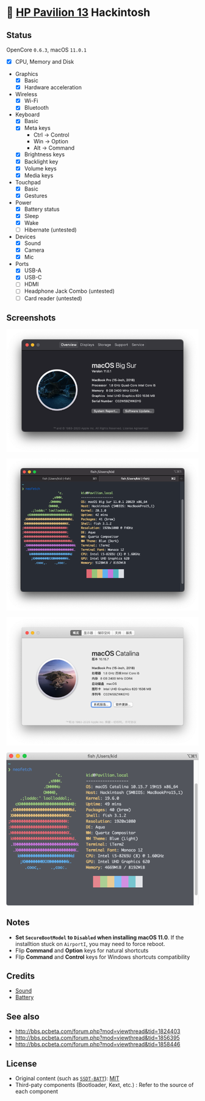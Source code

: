 # 🍎 [HP Pavilion 13](https://support.hp.com/us-en/document/c06145752) Hackintosh

## Status

OpenCore `0.6.3`, macOS `11.0.1`

- [x]  CPU, Memory and Disk
- Graphics
    - [x]  Basic
    - [x]  Hardware acceleration
- Wireless
    - [x]  Wi-Fi
    - [x]  Bluetooth
- Keyboard
    - [x]  Basic
    - [x]  Meta keys
        - Ctrl → Control
        - Win → Option
        - Alt → Command
    - [x]  Brightness keys
    - [x]  Backlight key
    - [x]  Volume keys
    - [x]  Media keys
- Touchpad
    - [x]  Basic
    - [x]  Gestures
- Power
    - [x]  Battery status
    - [x]  Sleep
    - [x]  Wake
    - [ ]  Hibernate (untested)
- Devices
    - [x]  Sound
    - [x]  Camera
    - [x]  Mic
- Ports
    - [x]  USB-A
    - [x]  USB-C
    - [ ]  HDMI
    - [ ]  Headphone Jack Combo (untested)
    - [ ]  Card reader (untested)

## Screenshots

![](Screenshots/11.0-1.png)

![](Screenshots/11.0-2.png)

![](Screenshots/10.15-1.png)

![](Screenshots/10.15-2.png)

## Notes

- **Set `SecureBootModel` to `Disabled` when installing macOS 11.0**. If the installtion stuck on `AirportI`, you may need to force reboot.
- Flip **Command** and **Option** keys for natural shortcuts
- Flip **Command** and **Control** keys for Windows shortcuts compatibility

## Credits

- [Sound](https://github.com/insanelydeepak/cloverHDA-for-Mac-OS-Sierra-10.12/issues/27#issuecomment-318953631)
- [Battery](https://github.com/the-eric-kwok/HP-Pavillion-bc015tx-Hackintosh/blob/682a675d778ad03faae3984913871c7b3648410b/SSDT/SSDT-BatteryFix-bc015tx.dsl)

## See also

- http://bbs.pcbeta.com/forum.php?mod=viewthread&tid=1824403
- http://bbs.pcbeta.com/forum.php?mod=viewthread&tid=1856395
- http://bbs.pcbeta.com/forum.php?mod=viewthread&tid=1858446

## License

- Original content (such as [`SSDT-BATT`](Source/SSDT-BATT.dsl)): [MIT](https://opensource.org/licenses/MIT)
- Third-paty components (Bootloader, Kext, etc.) : Refer to the source of each component

